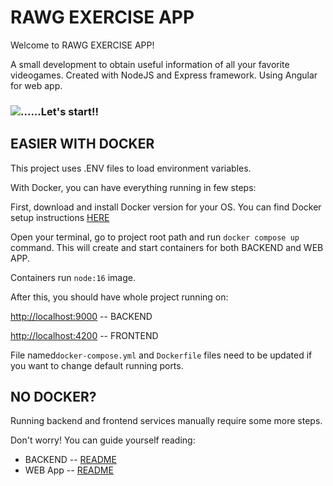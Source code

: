 # RAWG EXERCISE APP


Welcome to RAWG EXERCISE APP! 

A small development to obtain useful information of all
your favorite videogames. Created with NodeJS and
Express framework.
Using Angular for web app.

### <img src="https://img.icons8.com/external-bearicons-outline-color-bearicons/64/000000/external-start-call-to-action-bearicons-outline-color-bearicons.png"/>......Let's start!!

## EASIER WITH DOCKER


This project uses .ENV files  to load environment variables.

With Docker, you can have everything running in few steps:

First, download and install Docker version for your OS. 
You can find Docker setup instructions [HERE](https://docs.docker.com/engine/install/)

Open your terminal, go to project root path and run `docker compose up` command. This will create and start containers for both BACKEND and WEB APP.

Containers run `node:16` image.

After this, you should have whole project running on:

[http://localhost:9000](http://localhost:8000) -- BACKEND

[http://localhost:4200](http://localhost:4200) -- FRONTEND

File named`docker-compose.yml` and `Dockerfile` files need to be updated if you want
to change default running ports. 


## NO DOCKER?

Running backend and frontend services manually require some more steps.

Don't worry! You can guide yourself reading:


- BACKEND -- [README](rawg-exercise-backend/README.md)
- WEB App -- [README](rawg-exercise/README.md)

